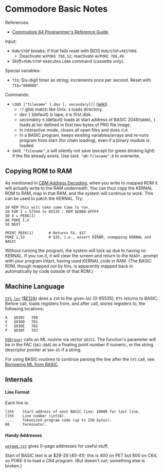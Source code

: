 Commodore Basic Notes
=====================

References:
- [Commodore 64 Programmer's Reference Guide][prg]

Input:
- `RUN/STOP` breaks; if that fails reset with BIOS `RUN/STOP`+`RESTORE`.
  - Deactivate w/`POKE 788,52`; reactivate w/`POKE 788,49`.
- Shift+`RUN/STOP` executes `LOAD` command (cassette only).

Special variables:
- `TI$`: Six-digit timer as string; increments once per second. Reset
  with `TI$="000000"`.

Commands:
- `LOAD ["filename" [,dev [, secondary]]]` ([wiki][c64w-load]).
  - `*?` glob match like Unix. `$` loads directory.
  - _dev_ `1` (default) is tape, `8` is first disk.
  - _secondary_ `0` (default) loads at start address of BASIC 2049/`$0801`,
    `1` loads at loc defined in first two bytes of PRG file image.
  - In interactive mode, closes all open files and does `CLR`.
  - In a BASIC program, keeps existing variables/arrays and re-runs program
    from start (for chain loading), even if a binary module is loaded.
- `SAVE "filename",8` will silently not save (except for green
  blinking light) if the file already exists. Use `SAVE
  "@0:filename",8` to overwrite.


Copying ROM to RAM
------------------

As mentioned in [CBM Address Decoding][ad-c64-mmap], when you write to
mapped ROM it will actually write to the RAM underneath. You can thus
copy the KERNAL ROM to RAM, map in that RAM, and the system will
continue to work. This can be used to patch the KERNAL. Try:

    10 REM This will take some time to run.
    20 FOR I = 57344 to 65535 : REM $E000-$FFFF
    30 X = PEEK(I)
    40 POKE I,X
    50 NEXT

    PRINT PEEK(1)       # Returns 55, $37
    POKE 1,53           # $35, i.e., assert H̅I̅R̅A̅M̅, unmapping KERNAL and BASIC

Without running the program, the system will lock up due to having no
KERNAL. If you run it, it will clear the screen and return to the
`READY.` prompt with your program intact, having used KERNAL code in
RAM. (The BASIC ROM, though mapped out by this, is apparently mapped
back in automatically by code outside of that ROM.)


Machine Language
----------------

[`SYS loc`][c64w-sys] ([$E12A]) does a `JSR` to the given _loc_
(0-65535); `RTS` returns to BASIC. Before call, loads registers from,
and after call, stores registers to, the following locations:

    A   $030C   780
    X   $030D   781
    Y   $030E   782
    P   $030F   783

[`USR(exp)`][c64w-usr] calls an ML routine via vector `$0311`. The
function's parameter will be in the FAC (`$61–$66`) as a floating
point number if numeric, or the string descriptor pointer at `$64-65`
if a string.

For using BASIC routines to continue parsing the line after the `SYS`
call, see [Borrowing ML from BASIC][pickett85].


Internals
---------

#### Line Format

Each line is:

    llhh    Start address of next BASIC line; $0000 for last line.
    llhh    Line number (int16).
    ....    Tokenized program code (up to 250 bytes).
    00      Terminator.

#### Handy Addresses

[`petmem.txt`][petmem] gives 0-page addresses for useful stuff.

Start of BASIC text is at $28-29 (40-41); this is 400 on PET but
800 on C64, so POKE it to load a C64 program. (But doesn't run;
something else is broken.)


<!-------------------------------------------------------------------->
[$E12A]: http://unusedino.de/ec64/technical/aay/c64/rome12a.htm
[ad-c64-mmap]: address-decoding.md#c64-memory-map
[c64w-load]: https://www.c64-wiki.com/wiki/LOAD
[c64w-sys]: https://www.c64-wiki.com/wiki/SYS
[c64w-usr]: https://www.c64-wiki.com/wiki/USR
[petmem]: http://www.classiccmp.org/dunfield/pet/petmem.txt
[pickett85]: https://www.atarimagazines.com/compute/issue67/292_1_Readers_Feedback_Borrowing_ML_From_BASIC.php/
[prg]: https://archive.org/details/Commodore_64_Programmers_Reference_Guide_1983_Commodore
